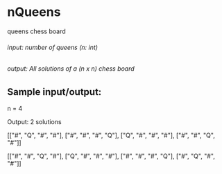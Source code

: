# nQueens
queens chess board 

###### input: number of queens (n: int) 

###### output: All solutions of a (n x n) chess board 

## Sample input/output: 

n = 4 

Output: 2 solutions

[["#", "Q", "#", "#"], ["#", "#", "#", "Q"], ["Q", "#", "#", "#"], ["#", "#", "Q", "#"]]

[["#", "#", "Q", "#"], ["Q", "#", "#", "#"], ["#", "#", "#", "Q"], ["#", "Q", "#", "#"]]
